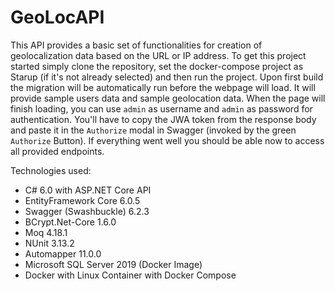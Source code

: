 # GeoLocAPI

This API provides a basic set of functionalities for creation of geolocalization data based on the URL or IP address. 
To get this project started simply clone the repository, set the docker-compose project as Starup (if it's not already selected) and then run the project.
Upon first build the migration will be automatically run before the webpage will load. It will provide sample users data and sample geolocation data.
When the page will finish loading, you can use `admin` as username and `admin` as password for authentication. You'll have to copy the JWA token from the response body and paste it in the `Authorize` modal in Swagger (invoked by the green `Authorize` Button).
If everything went well you should be able now to access all provided endpoints.

Technologies used:
- C# 6.0 with ASP.NET Core API
- EntityFramework Core 6.0.5
- Swagger (Swashbuckle) 6.2.3
- BCrypt.Net-Core 1.6.0
- Moq 4.18.1
- NUnit 3.13.2
- Automapper 11.0.0
- Microsoft SQL Server 2019 (Docker Image)
- Docker with Linux Container with Docker Compose
